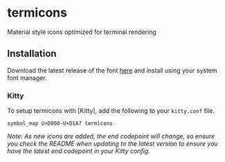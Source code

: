 # termicons

Material style icons optimized for terminal rendering

## Installation

Download the latest release of the font
[here](https://mskelton.dev/termicons/termicons.ttf) and install using your
system font manager.

### Kitty

To setup termicons with [Kitty], add the following to your `kitty.conf` file.

```kitty
symbol_map U+D000-U+D1A7 termicons
```

_Note: As new icons are added, the end codepoint will change, so ensure you
check the README when updating to the latest version to ensure you have the
latest end codepoint in your Kitty config._

